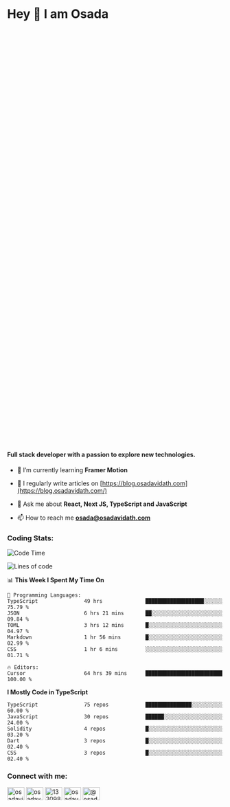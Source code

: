 <h1>Hey 👋  I am Osada</h1>
<h4 style="margin-top: 1000px;">Full stack developer with a passion to explore new technologies.</h4>


- 🌱 I’m currently learning **Framer Motion**

- 📝 I regularly write articles on [https://blog.osadavidath.com](https://blog.osadavidath.com/)

- 💬 Ask me about **React, Next JS, TypeScript and JavaScript**

- 📫 How to reach me **osada@osadavidath.com**

### Coding Stats: 

<!--START_SECTION:waka-->
![Code Time](http://img.shields.io/badge/Code%20Time-4%2C051%20hrs%2051%20mins-blue)

![Lines of code](https://img.shields.io/badge/From%20Hello%20World%20I%27ve%20Written-9.3%20million%20lines%20of%20code-blue)

📊 **This Week I Spent My Time On** 

```text
💬 Programming Languages: 
TypeScript               49 hrs              ███████████████████░░░░░░   75.79 % 
JSON                     6 hrs 21 mins       ██░░░░░░░░░░░░░░░░░░░░░░░   09.84 % 
TOML                     3 hrs 12 mins       █░░░░░░░░░░░░░░░░░░░░░░░░   04.97 % 
Markdown                 1 hr 56 mins        █░░░░░░░░░░░░░░░░░░░░░░░░   02.99 % 
CSS                      1 hr 6 mins         ░░░░░░░░░░░░░░░░░░░░░░░░░   01.71 % 

🔥 Editors: 
Cursor                   64 hrs 39 mins      █████████████████████████   100.00 % 
```

**I Mostly Code in TypeScript** 

```text
TypeScript               75 repos            ███████████████░░░░░░░░░░   60.00 % 
JavaScript               30 repos            ██████░░░░░░░░░░░░░░░░░░░   24.00 % 
Solidity                 4 repos             █░░░░░░░░░░░░░░░░░░░░░░░░   03.20 % 
Dart                     3 repos             █░░░░░░░░░░░░░░░░░░░░░░░░   02.40 % 
CSS                      3 repos             █░░░░░░░░░░░░░░░░░░░░░░░░   02.40 % 
```




<!--END_SECTION:waka-->

<h3 align="left">Connect with me:</h3>
<p align="left">
<a href="https://twitter.com/osadavc" target="blank"><img align="center" src="https://raw.githubusercontent.com/rahuldkjain/github-profile-readme-generator/master/src/images/icons/Social/twitter.svg" alt="osadavidath" height="30" width="40" /></a>
<a href="https://linkedin.com/in/osadavc" target="blank"><img align="center" src="https://raw.githubusercontent.com/rahuldkjain/github-profile-readme-generator/master/src/images/icons/Social/linked-in-alt.svg" alt="osadavc" height="30" width="40" /></a>
<a href="https://stackoverflow.com/users/13309879" target="blank"><img align="center" src="https://raw.githubusercontent.com/rahuldkjain/github-profile-readme-generator/master/src/images/icons/Social/stack-overflow.svg" alt="13309879" height="30" width="40" /></a>
<a href="https://instagram.com/osadavc" target="blank"><img align="center" src="https://raw.githubusercontent.com/rahuldkjain/github-profile-readme-generator/master/src/images/icons/Social/instagram.svg" alt="osadavc" height="30" width="40" /></a>
<a href="https://hashnode.com/@osadavc" target="blank"><img align="center" src="https://raw.githubusercontent.com/danielcranney/readme-generator/main/public/icons/socials/hashnode.svg" alt="@osadavc" height="30" width="40" /></a>
</p>
